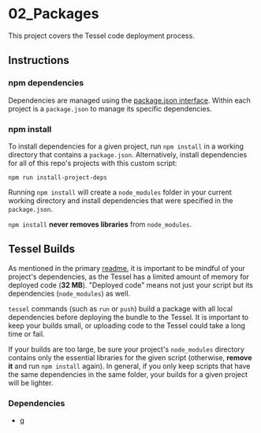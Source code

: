 # 02_Packages
This project covers the Tessel code deployment process.

## Instructions

### npm dependencies
Dependencies are managed using the [package.json interface](https://docs.npmjs.com/misc/developers#the-package-json-file). Within each project is a `package.json` to manage its specific dependencies.

### npm install
To install dependencies for a given project, run `npm install` in a working directory that contains a `package.json`. Alternatively, install dependencies for all of this repo's projects with this custom script:
```
npm run install-project-deps
```

Running `npm install` will create a `node_modules` folder in your current working directory and install dependencies that were specified in the `package.json`.

`npm install` **never removes libraries** from `node_modules`.


## Tessel Builds
As mentioned in the primary [readme](../../README.md#Notes), it is important to be mindful of your project's dependencies, as the Tessel has a limited amount of memory for deployed code (**32 MB**). "Deployed code" means not just your script but its dependencies (`node_modules`) as well.

`tessel` commands (such as `run` or `push`) build a package with all local dependencies before deploying the bundle to the Tessel. It is important to keep your builds small, or uploading code to the Tessel could take a long time or fail.

If your builds are too large, be sure your project's `node_modules` directory contains only the essential libraries for the given script (otherwise, **remove it** and run `npm install` again). In general, if you only keep scripts that have the same dependencies in the same folder, your builds for a given project will be lighter.

### Dependencies
- [q](https://github.com/kriskowal/q)
